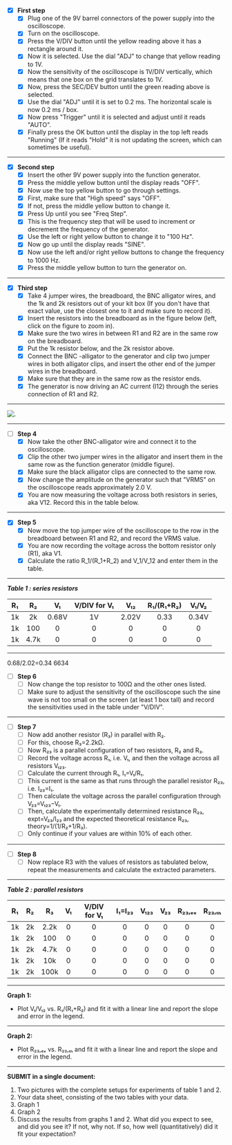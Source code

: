 #

- [X] **First step**
  - [X] Plug one of the 9V barrel connectors of the power supply into the oscilloscope.
  - [X] Turn on the oscilloscope.
  - [X] Press the V/DIV button until the yellow reading above it has a rectangle around it.
  - [X] Now it is selected. Use the dial "ADJ" to change that yellow reading to 1V.
  - [X] Now the sensitivity of the oscilloscope is 1V/DIV vertically, which means that one box on the grid translates to 1V.
  - [X] Now, press the SEC/DEV button until the green reading above is selected.
  - [X] Use the dial "ADJ" until it is set to 0.2 ms. The horizontal scale is now 0.2 ms / box.
  - [X] Now press "Trigger" until it is selected and adjust until it reads "AUTO".
  - [X] Finally press the OK button until the display in the top left reads "Running" (If it reads "Hold" it is not updating the screen, which can sometimes be useful).

***

- [X] **Second step**
  - [X] Insert the other 9V power supply into the function generator.
  - [X] Press the middle yellow button until the display reads "OFF".
  - [X] Now use the top yellow button to go through settings.
  - [X] First, make sure that "High speed" says "OFF".
  - [X] If not, press the middle yellow button to change it.
  - [X] Press Up until you see "Freq Step".
  - [X] This is the frequency step that will be used to increment or decrement the frequency of the generator.
  - [X] Use the left or right yellow button to change it to "100 Hz".
  - [X] Now go up until the display reads "SINE".
  - [X] Now use the left and/or right yellow buttons to change the frequency to 1000 Hz.
  - [X] Press the middle yellow button to turn the generator on.

***

- [X] **Third step**
  - [X] Take 4 jumper wires, the breadboard, the BNC alligator wires, and the 1k and 2k resistors out of your kit box (If you don't have that exact value, use the closest one to it and make sure to record it).
  - [X] Insert the resistors into the breadboard as in the figure below (left, click on the figure to zoom in).
  - [X] Make sure the two wires in between R1 and R2 are in the same row on the breadboard.
  - [X] Put the 1k resistor below, and the 2k resistor above.
  - [X] Connect the BNC -alligator to the generator and clip two jumper wires in both alligator clips, and insert the other end of the jumper wires in the breadboard.
  - [X] Make sure that they are in the same row as the resistor ends.
  - [X] The generator is now driving an AC current (I12) through the series connection of R1 and R2.

***

![.](http://www.csun.edu/~hpostma/2021-1-220BL/lab05/images/lab5_setup.jpg)

***

- [ ] **Step 4**
  - [X] Now take the other BNC-alligator wire and connect it to the oscilloscope.
  - [X] Clip the other two jumper wires in the alligator and insert them in the same row as the function generator (middle figure).
  - [X] Make sure the black alligator clips are connected to the same row.
  - [X] Now change the amplitude on the generator such that "VRMS" on the oscilloscope reads approximately 2.0 V.
  - [X] You are now measuring the voltage across both resistors in series, aka V12. Record this in the table below.

***

- [X] **Step 5**
  - [X] Now move the top jumper wire of the oscilloscope to the row in the breadboard between R1 and R2, and record the VRMS value.
  - [X] You are now recording the voltage across the bottom resistor only (R1), aka V1.
  - [X] Calculate the ratio R_1/(R_1+R_2) and V_1/V_12 and enter them in the table.

***

_**Table 1 : series resistors**_

  R₁ | R₂ | V₁ | V/DIV for V₁ | V₁₂ | R₁/(R₁+R₂) | V₁/V₂
|:--:|:--:|:--:|:--:|:--:|:--:|:--:|
 1k | 2k | 0.68V | 1V | 2.02V | 0.33 | 0.34V |
 1k | 100 | 0 | 0 | 0 | 0 | 0 |
 1k | 4.7k | 0 | 0 | 0 | 0 | 0 |

***
0.68/2.02=0.34 6634

- [ ] **Step 6**
  - [ ] Now change the top resistor to 100Ω and the other ones listed.
  - [ ] Make sure to adjust the sensitivity of the oscilloscope such the sine wave is not too small on the screen (at least 1 box tall) and record the sensitivities used in the table under "V/DIV".

***

- [ ] **Step 7**
  - [ ] Now add another resistor (R₃) in parallel with R₂.
  - [ ] For this, choose R₃=2.2kΩ.
  - [ ] Now R₂₃ is a parallel configuration of two resistors, R₂ and R₃.
  - [ ] Record the voltage across R₁, i.e. V₁, and then the voltage across all resistors V₁₂₃.
  - [ ] Calculate the current through R₁, I₁=V₁/R₁.
  - [ ] This current is the same as that runs through the parallel resistor R₂₃, i.e. I₂₃=I₁.
  - [ ] Then calculate the voltage across the parallel configuration through V₂₃=V₁₂₃−V₁.
  - [ ] Then, calculate the experimentally determined resistance R₂₃, expt=V₂₃/I₂₃ and the expected theoretical resistance R₂₃, theory=1/(1/R₂+1/R₃).
  - [ ] Only continue if your values are within 10% of each other.

***

- [ ] **Step 8**
  - [ ] Now replace R3 with the values of resistors as tabulated below, repeat the measurements and calculate the extracted parameters.

***

_**Table 2 : parallel resistors**_

  R₁ | R₂ | R₃ | V₁ | V/DIV for V₁ | I₁=I₂₃ | V₁₂₃ | V₂₃ | R₂₃,ₑₓ | R₂₃,ₜₕ
  |:--:|:--:|:--:|:--:|:--:|:--:|:--:|:--:|:--:|:--:|
  1k | 2k | 2.2k | 0 | 0 | 0 | 0 | 0 | 0 | 0 |
  1k | 2k | 100 | 0 | 0 | 0 | 0 | 0 | 0 | 0 |
  1k | 2k | 4.7k | 0 | 0 | 0 | 0 | 0 | 0 | 0 |
  1k | 2k | 10k | 0 | 0 | 0 | 0 | 0 | 0 | 0 |
  1k | 2k | 100k | 0 | 0 | 0 | 0 | 0 | 0 | 0 |

***

**Graph 1:**

- Plot V₁/V₁₂ vs. R₁/(R₁+R₂) and fit it with a linear line and report the slope and error in the legend.

***

**Graph 2:**

- Plot R₂₃,ₑₓ vs. R₂₃,ₜₕ and fit it with a linear line and report the slope and error in the legend.

***

**SUBMIT in a single document:**

1. Two pictures with the complete setups for experiments of table 1 and 2.
2. Your data sheet, consisting of the two tables with your data.
3. Graph 1
4. Graph 2
5. Discuss the results from graphs 1 and 2. What did you expect to see, and did you see it? If not, why not. If so, how well (quantitatively) did it fit your expectation?